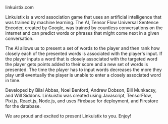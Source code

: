 linkuistix.com

Linkuistix is a word association game that uses an artificial intelligence that was trained by machine learning.  The AI, Tensor Flow Universal Sentence Encoder, created by Google, was trained by countless conversations on the internet and can predict words or phrases that might come next in a given conversation.

The AI allows us to present a set of words to the player and then rank how closely each of the presented words is associated with the player's input.  If the player inputs a word that is closely associated with the targeted word the player gets points added to their score and a new set of words is presented. The time the player has to input words decreases the more they play until eventually the player is unable to enter a closely associated word in time.  

Developed by Bilal Abbas, Noel Benford, Andrew Dobson, Bill Munkacsy, and Will Siddons. Linkuistix was created using Javascript, TensorFlow, Pixi.js, React.js, Node.js, and uses Firebase for deployment, and Firestore for the database.

We are proud and excited to present Linkuistix to you. Enjoy!
